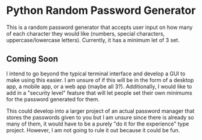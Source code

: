 # Python Random Password Generator #
This is a random password generator that accepts user input on how many of each character they would like (numbers, special characters, uppercase/lowercase letters). Currently, it has a minimum let of 3 set.

## Coming Soon ##
I intend to go beyond the typical terminal interface and develop a GUI to make using this easier. I am unsure of if this will be in the form of a desktop app, a mobile app, or a web app (maybe all 3?). Additionally, I would like to add in a "security level" feature that will let people set their own minimums for the password generated for them.

This could develop into a larger project of an actual password manager that stores the passwords given to you but I am unsure since there is already so many of them, it would have to be a purely "do it for the experience" type project. However, I am not going to rule it out because it could be fun.
